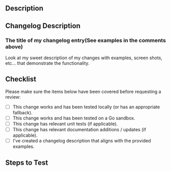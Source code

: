 <!--
## For Automatticians!

:wave: Just a quick reminder that this is a public repo. Please don't include any internal links or sensitive data (like PII, private code, client names, site URLs, etc. If you're not sure if something is safe to share, please just ask!

### BEFORE YOU PROCEED!!

If you’re editing a feature without changing the spirit of the implementation, fixing bugs, improving security, or performing upgrades, then please proceed!

If you’re adding a feature or changing the spirit of an existing implementation, please create a proposal in P2 using the MU Plugins Proposal P2tenberg Pattern. Please mention the [CODEOWNERS](.github/CODEOWNERS) of this repository and relevant stakeholders in your proposal :). Please do not PR until your proposal has been approved. Thank you :bow:!

If you're not an Automattician, welcome! We look forward to your contribution! :heart:
-->
## Description
<!--
A few sentences describing the overall goals of the Pull Request.

Should include any special considerations, decisions, and links to relevant GitHub issues.

Please don't include internal or private links :)
-->

## Changelog Description
<!--
A description of the context of the change for a changelog. It should have a title, link to the PR, examples(if applicable), and why the change was made.

Example for a plugin upgrade:

### Plugin Updated: Jetpack 9.2.1

We upgraded Jetpack 9.2 to Jetpack 9.2.1.

Not a lot of significant changes in this patch release, just bugfixes and compatibility improvements.

#### Improved compatibility

- Site Health Tools: improve PHP 8 compatibility.
- Twenty Twenty One: add support for Jetpack’s Content Options.

#### Bug fixes

- Instant Search: fix layout issues with filtering checkboxes with some themes.
- WordPress.com Toolbar: avoid Fatal errors when the feature is not active.
- WordPress.com Toolbar: avoid 404 errors when loading the toolbar.

Example for a feature change:

### New Filters: Adjust Brute Force Thresholds

We’ve added two new filters to our login limiting functionality, which gives you the ability to tweak the thresholds for our application-level brute force protections. For example, you may want to lower them during situations with high security sensitivity.

- `wpcom_vip_ip_username_login_threshold` : how many failed attempts to allow for an IP address and username combination
- `wpcom_vip_ip_login_threshold` : how many failed attempts to allow for an IP address

For example, if you wanted to only allow one attempt for a group of usernames per IP:

```
add_filter( 'wpcom_vip_ip_username_login_threshold', function( $threshold, $ip, $username ) {
    if ( 'adminuser' === $username || 'otheradminuser' === $username ) {
        $threshold = 1;
    }
 
    return $threshold;
}, 10, 3 );
```
-->
### The title of my changelog entry(See examples in the comments above)

Look at my sweet description of my changes with examples, screen shots, etc... that demonstrate the functionality.

## Checklist

Please make sure the items below have been covered before requesting a review:

- [ ] This change works and has been tested locally (or has an appropriate fallback).
- [ ] This change works and has been tested on a Go sandbox.
- [ ] This change has relevant unit tests (if applicable).
- [ ] This change has relevant documentation additions / updates (if applicable).
- [ ] I've created a changelog description that aligns with the provided examples. 

## Steps to Test
<!--
Outline the steps to test and verify the PR here.

Example:

1. Check out PR.
1. Go to `wp-admin` > `Tools` > `Bakery`
1. Click on "Bake Cookies" button.
1. Verify cookies are delicious.
-->
